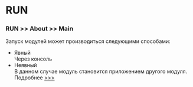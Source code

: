 # RUN

### RUN >> About >> Main
Запуск модулей может производиться следующими способами:
  - Явный  
  Через консоль
  - Неявный  
  В данном случае модуль становится приложением другого модуля.  
  Подробнее [>>>](./_modules__technics__module-as-an-app.md)